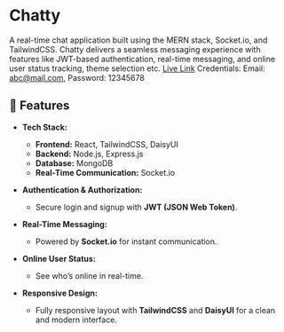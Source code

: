 # Chatty
A real-time chat application built using the MERN stack, Socket.io, and TailwindCSS. Chatty delivers a seamless messaging experience with features like JWT-based authentication, real-time messaging, and online user status tracking, theme selection etc. [Live Link](https://chatty-zyee.onrender.com/) 
Credentials: Email: abc@mail.com, Password: 12345678 

## 🌟 Features  
- **Tech Stack:**  
  - **Frontend:** React, TailwindCSS, DaisyUI  
  - **Backend:** Node.js, Express.js  
  - **Database:** MongoDB  
  - **Real-Time Communication:** Socket.io  

- **Authentication & Authorization:**  
  - Secure login and signup with **JWT (JSON Web Token)**.

- **Real-Time Messaging:**  
  - Powered by **Socket.io** for instant communication.  

- **Online User Status:**  
  - See who’s online in real-time.  

- **Responsive Design:**  
  - Fully responsive layout with **TailwindCSS** and **DaisyUI** for a clean and modern interface.  
